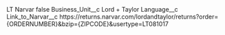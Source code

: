 <?xml version="1.0" encoding="UTF-8"?>
<CustomMetadata xmlns="http://soap.sforce.com/2006/04/metadata" xmlns:xsi="http://www.w3.org/2001/XMLSchema-instance" xmlns:xsd="http://www.w3.org/2001/XMLSchema">
    <label>LT Narvar</label>
    <protected>false</protected>
    <values>
        <field>Business_Unit__c</field>
        <value xsi:type="xsd:string">Lord + Taylor</value>
    </values>
    <values>
        <field>Language__c</field>
        <value xsi:nil="true"/>
    </values>
    <values>
        <field>Link_to_Narvar__c</field>
        <value xsi:type="xsd:string">https://returns.narvar.com/lordandtaylor/returns?order={ORDERNUMBER}&amp;bzip={ZIPCODE}&amp;usertype=LT081017</value>
    </values>
</CustomMetadata>
